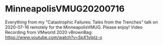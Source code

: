 # MinneapolisVMUG20200716
Everything from my "Catastrophic Failures: Tales from the Trenches" talk on 2020-07-16 remotely for the MinneapolisVMUG. Please enjoy!
Video Recording from VMworld 2020 vBrownBag: https://www.youtube.com/watch?v=SpX1vlpIz-o
